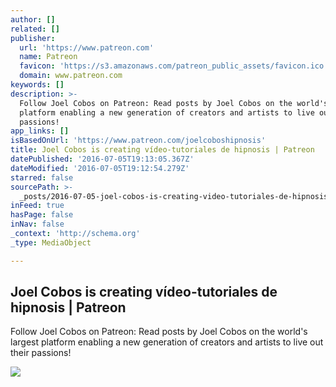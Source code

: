 ```yaml
---
author: []
related: []
publisher:
  url: 'https://www.patreon.com'
  name: Patreon
  favicon: 'https://s3.amazonaws.com/patreon_public_assets/favicon.ico'
  domain: www.patreon.com
keywords: []
description: >-
  Follow Joel Cobos on Patreon: Read posts by Joel Cobos on the world's largest
  platform enabling a new generation of creators and artists to live out their
  passions!
app_links: []
isBasedOnUrl: 'https://www.patreon.com/joelcoboshipnosis'
title: Joel Cobos is creating vídeo-tutoriales de hipnosis | Patreon
datePublished: '2016-07-05T19:13:05.367Z'
dateModified: '2016-07-05T19:12:54.279Z'
starred: false
sourcePath: >-
  _posts/2016-07-05-joel-cobos-is-creating-video-tutoriales-de-hipnosis-or-patreo.md
inFeed: true
hasPage: false
inNav: false
_context: 'http://schema.org'
_type: MediaObject

---
```

<article style=""><h1>Joel Cobos is creating vídeo-tutoriales de hipnosis | Patreon</h1><p>Follow Joel Cobos on Patreon: Read posts by Joel Cobos on the world's largest platform enabling a new generation of creators and artists to live out their passions!</p><img src="https://s3-us-west-1.amazonaws.com/patreon.user/8eb6mwzSCCHDjfFfQz0ZvUZeLVZ4R9p6TDYV9fTLAmUqiLdxNPoPrpLcZW7Xaeol_large_2.jpeg" /></article>